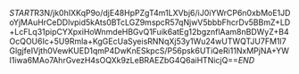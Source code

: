 $START$R3N/jk0hIXKqP9o/djE48HpPZgT4m1LXVbj6/iJ0iYWrCP6n0xbMoE1JDoYjMAuHrCeDDlvpid5kAts0BTcLGZ9mspcR57qNjwV5bbbFhcrDv5BBmZ+LD+LcFLq31pipCYXpxiHoWnmdeHBGvQ1Fuik6atEg12bgznflAam8nBDWyZ+B4OcQOU6Ic+5U9Rmla+KgGEcUaSyeisRNNqXj53y1Wu24wUTWQTJU7FM1l7GlgjfeIVjth0VewKUED1qmP4DwKnESkpcS/P56psk6UTiQeRi11NxMPjNA+YWI1iwa6MAo7AhrGvezH4sOQXk9zLeBRAEZbG4Q6aiHTNicjQ==$END$